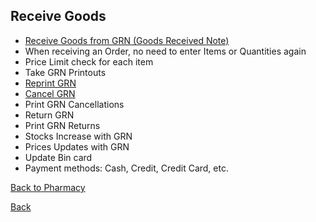 ## Receive Goods

* [Receive Goods from GRN (Goods Received Note)](https://github.com/hmislk/hmis/wiki/Pharmacy-goods-received-process)
* When receiving an Order, no need to enter Items or Quantities again
* Price Limit check for each item
* Take GRN Printouts
* [Reprint GRN](https://github.com/hmislk/hmis/wiki/Reprint-GRN)
* [Cancel GRN](https://github.com/hmislk/hmis/wiki/Cancel-GRN)
* Print GRN Cancellations
* Return GRN
* Print GRN Returns
* Stocks Increase with GRN
* Prices Updates with GRN
* Update Bin card
* Payment methods: Cash, Credit, Credit Card, etc.

[Back to Pharmacy](https://github.com/hmislk/hmis/wiki/Pharmacy)

[Back](https://github.com/hmislk/hmis/wiki)
